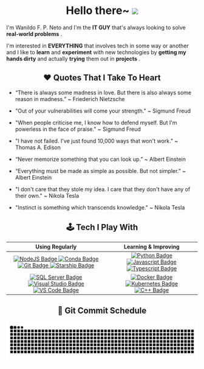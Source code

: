 <h1 align="center">Hello there~ <a target="_blank" rel="noopener noreferrer" href="https://github.com/kamleshjoshi8102/imgbot/blob/main/Hi.gif"><img src="https://github.com/kamleshjoshi8102/imgbot/blob/main/Hi.gif" width="30px" style="max-width:100%;"></a></h1>

<!--Introduction -->
I'm Wanildo F. P. Neto and I'm the **IT GUY** that's always looking to solve **real-world problems** .

I'm interested in **EVERYTHING** that involves tech in some way or another and I like to **learn** and **experiment** with new technologies by **getting my hands dirty** and actually **trying** them out in **projects** .

<h2 align="center">❤ Quotes That I Take To Heart</h2>

- “There is always some madness in love. But there is also always some reason in madness.” ~ Friederich Nietzsche

- "Out of your vulnerabilities will come your strength." ~ Sigmund Freud

- "When people criticise me, I know how to defend myself. But I'm powerless in the face of praise." ~ Sigmund Freud

- "I have not failed. I've just found 10,000 ways that won't work." ~ Thomas A. Edison

- “Never memorize something that you can look up.” ~ Albert Einstein

- “Everything must be made as simple as possible. But not simpler.” ~ Albert Einstein

- "I don't care that they stole my idea. I care that they don't have any of their own." ~ Nikola Tesla

- "Instinct is something which transcends knowledge." ~ Nikola Tesla

<h2 align="center">🕹️ Tech I Play With</h2>


<div align="center">
    <table align="center">
        <thead>
            <th><span align="middle">Using Regularly</span></th>
            <th><span align="middle">Learning & Improving</span></th>
        </thead>
        <tbody>
            <tr>
                <td align="center">
                    <a href="https://nodejs.org/">
                        <img  src="https://img.shields.io/badge/Node.js-339933?style=for-the-badge&logo=nodedotjs&logoColor=white" alt="NodeJS Badge"/>
                    </a>
                    <a href="https://www.anaconda.com/">
                        <img  src="https://img.shields.io/badge/conda-342B029.svg?&style=for-the-badge&logo=anaconda&logoColor=white" alt="Conda Badge"/>
                    </a>
                    <a href="https://git-scm.com/">
                        <img  src="https://img.shields.io/badge/GIT-E44C30?style=for-the-badge&logo=git&logoColor=white" alt="Git Badge"/>
                    </a>
                    <a href="https://starship.rs/">
                        <img  src="https://img.shields.io/badge/starship-DD0B78?style=for-the-badge&logo=starship&logoColor=white" alt="Starship Badge"/>
                    </a>
                </td>
                <td align="center">
                    <a href="https://www.python.org/">
                        <img  src="https://img.shields.io/badge/Python-FFD43B?style=for-the-badge&logo=python&logoColor=blue" alt="Python Badge"/>
                    </a>
                    <a href="https://www.javascript.com/">
                        <img  src="https://img.shields.io/badge/JavaScript-323330?style=for-the-badge&logo=javascript&logoColor=F7DF1E" alt="Javascript Badge"/>
                    </a>
                    <a href="https://www.typescriptlang.org/">
                        <img  src="https://img.shields.io/badge/TypeScript-007ACC?style=for-the-badge&logo=typescript&logoColor=white" alt="Typescript Badge"/>
                    </a>
                </td>
            </tr>
            <tr>
                <td align="center">
                    <a href="https://www.postgresql.org/">
                        <img  src="https://img.shields.io/badge/PostgreSQL-316192?style=for-the-badge&logo=postgresql&logoColor=white" alt="SQL Server Badge"/>
                    </a>
                    <a href="https://visualstudio.microsoft.com/">
                        <img  src="https://img.shields.io/badge/Visual_Studio-5C2D91?style=for-the-badge&logo=visual%20studio&logoColor=white" alt="Visual Studio Badge" />
                    </a>
                    <a href="https://code.visualstudio.com/">
                        <img  src="https://img.shields.io/badge/VS_CODE-0078D4?style=for-the-badge&logo=visual%20studio%20code&logoColor=white" alt="VS Code Badge"/>
                    </a>
                </td>
                <td align="center">
                    <a href="https://www.docker.com/">
                        <img  src="https://img.shields.io/badge/Docker-2CA5E0?style=for-the-badge&logo=docker&logoColor=white" alt="Docker Badge"/>
                    </a>
                    <a href="https://kubernetes.io/">
                        <img src="https://img.shields.io/badge/kubernetes-326ce5.svg?&style=for-the-badge&logo=kubernetes&logoColor=white" alt="Kubernetes Badge">
                    </a>
                    <a href="http://www.cplusplus.org/">
                        <img src="https://img.shields.io/badge/C%2B%2B-00599C?style=for-the-badge&logo=c%2B%2B&logoColor=white" alt="C++ Badge">
                    </a>
                </td>
            </tr>
        </tbody>
    </table>
</div>

<!-- ## :computer: GitHub Analytics

[![Github Stats](https://github-readme-stats.vercel.app/api?username=wanildopneto&show_icons=true&theme=dracula&include_all_commits=true&count_private=true&hide_border=true&bg_color=0D1117)](https://github.com/wanildopneto)
[![Github Stats](https://github-readme-stats.vercel.app/api/top-langs/?username=wanildopneto&layout=compact&langs_count=7&theme=dracula&hide_border=true&bg_color=0D1117)](https://github.com/wanildopneto)

**Note:** Top languages is only a metric of the languages my public code consists of and doesn't reflect experience or skill level.

-->

<h2 align="center">🐍 Git Commit Schedule</h2>

<div align="center" href="https://github.com/wanildopneto">
  <img src="https://github.com/wanildopneto/wanildopneto/blob/output/github-contribution-grid-snake.svg">
</div>

